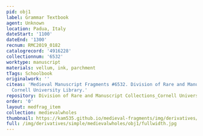 ```yaml
---
pid: obj1
label: Grammar Textbook
agent: Unknown
location: Padua, Italy
dateStart: '1100'
dateEnd: '1300'
recnum: RMC2019_0182
catalogrecord: '4916228'
collectionnum: '6532'
worktype: manuscript
materials: vellum, ink, parchment
tTags: Schoolbook
originalwork: ''
citeas: 'Medieval Manuscript Fragments #6532. Division of Rare and Manuscript Collections
  Cornell University Library.'
repository: Division of Rare and Manuscript Collections_Cornell University Library
order: '0'
layout: medfrag_item
collection: medievalwholes
thumbnail: https://kam535.github.io/medieval-fragments/img/derivatives/simple/medievalwholes/obj1/thumbnail.jpg
full: /img/derivatives/simple/medievalwholes/obj1/fullwidth.jpg
---
```

